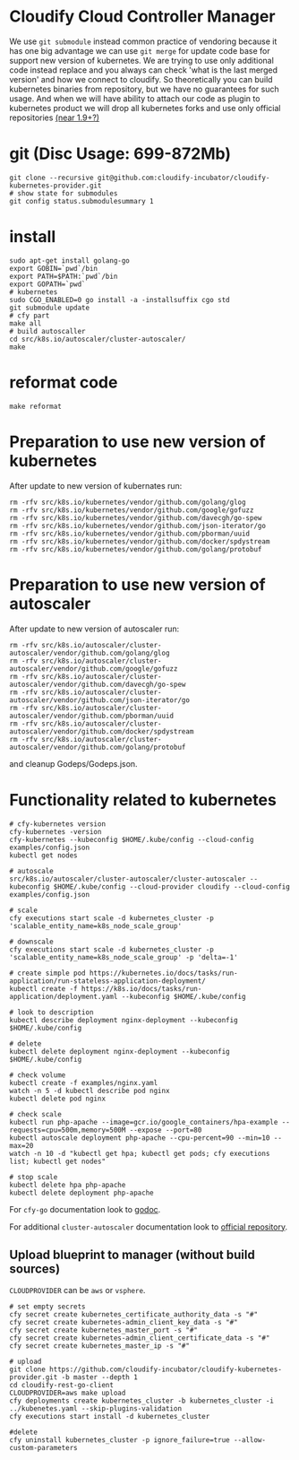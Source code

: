 # Cloudify Cloud Controller Manager

We use `git submodule` instead common practice of vendoring because it has one big advantage
we can use `git merge` for update code base for support new version of kubernetes.
We are trying to use only additional code instead replace and you always can check
'what is the last merged version' and how we connect to cloudify.
So theoretically you can build kubernetes binaries from repository, but we have no
guarantees for such usage. And when we will have ability to attach our code as plugin
to kubernetes product we will drop all kubernetes forks and use only official repositories
[(near 1.9+?)](https://github.com/kubernetes/community/blob/master/contributors/design-proposals/cloud-provider/cloud-provider-refactoring.md)


# git (Disc Usage: 699-872Mb)
```shell
git clone --recursive git@github.com:cloudify-incubator/cloudify-kubernetes-provider.git
# show state for submodules
git config status.submodulesummary 1
```

# install

```shell
sudo apt-get install golang-go
export GOBIN=`pwd`/bin
export PATH=$PATH:`pwd`/bin
export GOPATH=`pwd`
# kubernetes
sudo CGO_ENABLED=0 go install -a -installsuffix cgo std
git submodule update
# cfy part
make all
# build autoscaller
cd src/k8s.io/autoscaler/cluster-autoscaler/
make
```

# reformat code

```shell
make reformat
```
# Preparation to use new version of kubernetes
After update to new version of kubernates run:
```shell
rm -rfv src/k8s.io/kubernetes/vendor/github.com/golang/glog
rm -rfv src/k8s.io/kubernetes/vendor/github.com/google/gofuzz
rm -rfv src/k8s.io/kubernetes/vendor/github.com/davecgh/go-spew
rm -rfv src/k8s.io/kubernetes/vendor/github.com/json-iterator/go
rm -rfv src/k8s.io/kubernetes/vendor/github.com/pborman/uuid
rm -rfv src/k8s.io/kubernetes/vendor/github.com/docker/spdystream
rm -rfv src/k8s.io/kubernetes/vendor/github.com/golang/protobuf
```

# Preparation to use new version of autoscaler
After update to new version of autoscaler run:
```shell
rm -rfv src/k8s.io/autoscaler/cluster-autoscaler/vendor/github.com/golang/glog
rm -rfv src/k8s.io/autoscaler/cluster-autoscaler/vendor/github.com/google/gofuzz
rm -rfv src/k8s.io/autoscaler/cluster-autoscaler/vendor/github.com/davecgh/go-spew
rm -rfv src/k8s.io/autoscaler/cluster-autoscaler/vendor/github.com/json-iterator/go
rm -rfv src/k8s.io/autoscaler/cluster-autoscaler/vendor/github.com/pborman/uuid
rm -rfv src/k8s.io/autoscaler/cluster-autoscaler/vendor/github.com/docker/spdystream
rm -rfv src/k8s.io/autoscaler/cluster-autoscaler/vendor/github.com/golang/protobuf
```
and cleanup Godeps/Godeps.json.

# Functionality related to kubernetes

```shell
# cfy-kubernetes version
cfy-kubernetes -version
cfy-kubernetes --kubeconfig $HOME/.kube/config --cloud-config examples/config.json
kubectl get nodes

# autoscale
src/k8s.io/autoscaler/cluster-autoscaler/cluster-autoscaler --kubeconfig $HOME/.kube/config --cloud-provider cloudify --cloud-config examples/config.json

# scale
cfy executions start scale -d kubernetes_cluster -p 'scalable_entity_name=k8s_node_scale_group'

# downscale
cfy executions start scale -d kubernetes_cluster -p 'scalable_entity_name=k8s_node_scale_group' -p 'delta=-1'

# create simple pod https://kubernetes.io/docs/tasks/run-application/run-stateless-application-deployment/
kubectl create -f https://k8s.io/docs/tasks/run-application/deployment.yaml --kubeconfig $HOME/.kube/config

# look to description
kubectl describe deployment nginx-deployment --kubeconfig $HOME/.kube/config

# delete
kubectl delete deployment nginx-deployment --kubeconfig $HOME/.kube/config

# check volume
kubectl create -f examples/nginx.yaml
watch -n 5 -d kubectl describe pod nginx
kubectl delete pod nginx

# check scale
kubectl run php-apache --image=gcr.io/google_containers/hpa-example --requests=cpu=500m,memory=500M --expose --port=80
kubectl autoscale deployment php-apache --cpu-percent=90 --min=10 --max=20
watch -n 10 -d "kubectl get hpa; kubectl get pods; cfy executions list; kubectl get nodes"

# stop scale
kubectl delete hpa php-apache
kubectl delete deployment php-apache

```

For `cfy-go` documentation look to [godoc](https://godoc.org/github.com/cloudify-incubator/cloudify-rest-go-client/cfy-go).

For additional `cluster-autoscaler` documentation look to [official repository](https://github.com/kubernetes/autoscaler/blob/master/cluster-autoscaler/FAQ.md).

## Upload blueprint to manager (without build sources)

`CLOUDPROVIDER` can be `aws` or `vsphere`.

```shell
# set empty secrets
cfy secret create kubernetes_certificate_authority_data -s "#"
cfy secret create kubernetes-admin_client_key_data -s "#"
cfy secret create kubernetes_master_port -s "#"
cfy secret create kubernetes-admin_client_certificate_data -s "#"
cfy secret create kubernetes_master_ip -s "#"

# upload
git clone https://github.com/cloudify-incubator/cloudify-kubernetes-provider.git -b master --depth 1
cd cloudify-rest-go-client
CLOUDPROVIDER=aws make upload
cfy deployments create kubernetes_cluster -b kubernetes_cluster -i ../kubenetes.yaml --skip-plugins-validation
cfy executions start install -d kubernetes_cluster

#delete
cfy uninstall kubernetes_cluster -p ignore_failure=true --allow-custom-parameters
```
